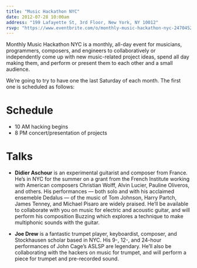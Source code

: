 ```yaml
---
title: "Music Hackathon NYC"
date: 2012-07-28 10:00am
address: "199 Lafayette St, 3rd Floor, New York, NY 10012"
rsvp: "https://www.eventbrite.com/o/monthly-music-hackathon-nyc-2470452960r"
---
```

Monthly Music Hackathon NYC is a monthly, all-day event for musicians, programmers, composers, and engineers to collaboratively or independently come up with new music-related project ideas, spend all day making them, and perform or present them to each other and a small audience.

We’re going to try to have one the last Saturday of each month.  The first one is scheduled as follows:

# Schedule

- 10 AM hacking begins
- 8 PM concert/presentation of projects

# Talks

- **Didier Aschour** is an experimental guitarist and composer from France. He’s in NYC for the summer on a grant from the French Institute working with American composers Christian Wolff, Alvin Lucier, Pauline Oliveros, and others. His performances — both solo and with his acclaimed ensemeble Dedalus — of the music of Tom Johnson, Harry Partch, James Tenney, and Michael Pisaro are widely praised. He’ll be available to collaborate with you on music for electric and acoustic guitar, and will perform his composition Buzzing which explores a technique to make multiphonic sounds with the guitar. 

- **Joe Drew** is a fantastic trumpet player, keyboardist, composer, and Stockhausen scholar based in NYC. His 9-, 12-, and 24-hour performances of John Cage’s ASLSP are legendary. He’ll also be collaborating with the hackers on music for trumpet, and will perform a piece for trumpet and pre-recorded sound. 
 
